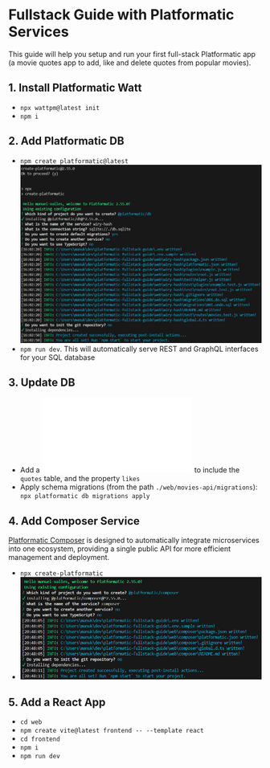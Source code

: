 # Fullstack Guide with Platformatic Services

This guide will help you setup and run your first full-stack Platformatic app (a movie quotes app to add, like and delete quotes from popular movies).

## 1. Install Platformatic Watt

- `npx wattpm@latest init`
- `npm i`

## 2. Add Platformatic DB

- `npm create platformatic@latest`
  ![Config DB](./images/plaformatic-db.png)
- `npm run dev`. This will automatically serve REST and GraphQL interfaces for your SQL database

## 3. Update DB

- Add a ![migration script](./web/movies-api/migrations/002.do.sql) to include the `quotes` table, and
  the property `likes`
- Apply schema migrations (from the path `./web/movies-api/migrations`): `npx platformatic db migrations apply`

## 4. Add Composer Service

[Platformatic Composer](https://platformatic.dev/docs/next/composer/overview) is designed to automatically integrate microservices into one ecosystem, providing a single public API for more efficient management and deployment.

- `npx create-platformatic`
- ![Composer Config](./images/platformatic-composer.png)

## 5. Add a React App

- `cd web`
- `npm create vite@latest frontend -- --template react`
- `cd frontend`
- `npm i`
- `npm run dev`
